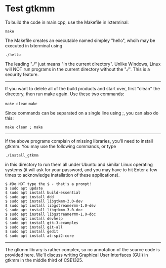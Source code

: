 Test gtkmm
==========

To build the code in main.cpp, use the Makefile in lxterminal:

  ``make``

The Makefile creates an executable named simpley "hello", whcih may be executed in lxterminal using

  ``./hello``

The leading "./" just means "in the current directory". Unlike Windows, Linux will NOT run programs in the current directory without the "./". This is a security feature.

---

If you want to delete all of the build products and start over, first "clean" the directory, then run make again. Use these two commands:

  ``make clean``
  ``make``

Since commands can be separated on a single line using ;, you can also do this:

  ``make clean ; make``

---

If the above programs complain of missing libraries, you'll need to install gtkmm. You may use the following commands, or type

``./install_gtkmm``

in this directory to run them all under Ubuntu and similar Linux operating systems (it will ask for your password, and you may have to hit Enter a few times to acknowledge installation of these applications).

    $ #Do NOT type the $ - that's a prompt!
    $ sudo apt update
    $ sudo apt install build-essential
    $ sudo apt install ddd
    $ sudo apt install libgtkmm-3.0-dev
    $ sudo apt install libgstreamermm-1.0-dev
    $ sudo apt install libgtkmm-3.0-doc
    $ sudo apt install libgstreamermm-1.0-doc
    $ sudo apt install devhelp
    $ sudo apt install gtk-3-examples
    $ sudo apt install git-all
    $ sudo apt install gedit
    $ sudo apt install at-spi2-core

---

The gtkmm library is rather complex, so no annotation of the source code is provided here. We'll discuss writing Graphical User Interfaces (GUI) in gtkmm in the middle third of CSE1325.
